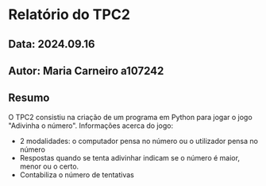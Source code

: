 # Relatório do TPC2
## Data: 2024.09.16
## Autor: Maria Carneiro a107242

## Resumo 
 
O TPC2 consistiu na criação de um programa em Python para jogar o jogo "Adivinha o número". 
Informações acerca do jogo:
* 2 modalidades: o computador pensa no número ou o utilizador pensa no número 
* Respostas quando se tenta adivinhar indicam se o número é maior, menor ou o certo.
* Contabiliza o número de tentativas